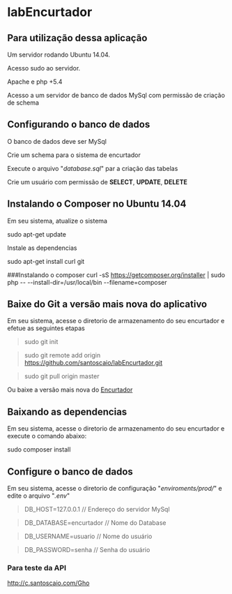 # labEncurtador

## Para utilização dessa aplicação
Um servidor rodando Ubuntu 14.04.

Acesso sudo ao servidor.

Apache e php +5.4

Acesso a um servidor de banco de dados MySql com permissão de criação de schema

## Configurando o banco de dados
O banco de dados deve ser MySql

Crie um schema para o sistema de encurtador

Execute o arquivo "*database.sql*" par a criação das tabelas

Crie um usuário com permissão de **SELECT**, **UPDATE**, **DELETE** 


## Instalando o Composer no Ubuntu 14.04
Em seu sistema, atualize o sistema

sudo apt-get update

Instale as dependencias

sudo apt-get install curl git


###Instalando o composer
curl -sS https://getcomposer.org/installer | sudo php -- --install-dir=/usr/local/bin --filename=composer


## Baixe do Git a versão mais nova do aplicativo
Em seu sistema, acesse o diretorio de armazenamento do seu encurtador e efetue as seguintes etapas

> sudo git init

> sudo git remote add origin https://github.com/santoscaio/labEncurtador.git

> sudo git pull origin master


Ou baixe a versão mais nova do [Encurtador](https://github.com/santoscaio/labEncurtador.git)


## Baixando as dependencias
Em seu sistema, acesse o diretorio de armazenamento do seu encurtador e execute o comando abaixo:

sudo composer install


## Configure o banco de dados
Em seu sistema, acesse o diretorio de configuração "*enviroments/prod/*" e edite o arquivo "*.env*"

> DB_HOST=127.0.0.1 // Endereço do servidor MySql

> DB_DATABASE=encurtador // Nome do Database

> DB_USERNAME=usuario // Nome do usuário

> DB_PASSWORD=senha // Senha do usuário

### Para teste da API
http://c.santoscaio.com/Gho